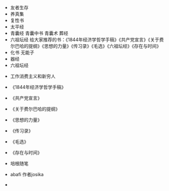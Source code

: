 * 友者生存
* 养真集
* 复性书
* 太平经
* 青囊经 青囊中书 青囊术 葬经
* 六祖坛经 给大家推荐的书：《1844年经济学哲学手稿》《共产党宣言》《关于费尔巴哈的提纲》《思想的力量》《传习录》《毛选》《六祖坛经》《存在与时间》
* 化书   无能子
* 器经
* 六祖坛经


- 工作消费主义和新穷人
- 《1844年经济学哲学手稿》
- 《共产党宣言》
- 《关于费尔巴哈的提纲》
- 《思想的力量》
- 《传习录》
- 《毛选》
- 《存在与时间》 ​
- 培根随笔

- abafi 作者josika
- 


